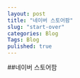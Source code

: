 ```yaml
---
layout: post
title: "네이버 스토어팜"
slug: "start-over"
categories: Blog
Tags: Blog
pulished: true
---
```


##네이버 스토어팜






